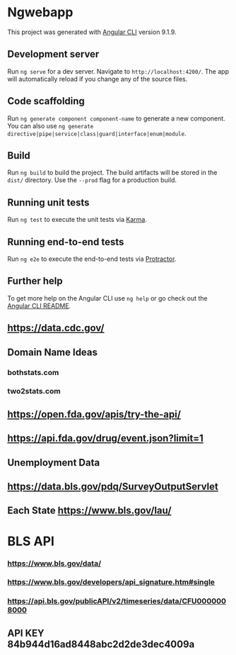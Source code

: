 # Ngwebapp

This project was generated with [Angular CLI](https://github.com/angular/angular-cli) version 9.1.9.

## Development server

Run `ng serve` for a dev server. Navigate to `http://localhost:4200/`. The app will automatically reload if you change any of the source files.

## Code scaffolding

Run `ng generate component component-name` to generate a new component. You can also use `ng generate directive|pipe|service|class|guard|interface|enum|module`.

## Build

Run `ng build` to build the project. The build artifacts will be stored in the `dist/` directory. Use the `--prod` flag for a production build.

## Running unit tests

Run `ng test` to execute the unit tests via [Karma](https://karma-runner.github.io).

## Running end-to-end tests

Run `ng e2e` to execute the end-to-end tests via [Protractor](http://www.protractortest.org/).

## Further help

To get more help on the Angular CLI use `ng help` or go check out the [Angular CLI README](https://github.com/angular/angular-cli/blob/master/README.md).
## https://data.cdc.gov/

## Domain Name Ideas
### bothstats.com
### two2stats.com

## https://open.fda.gov/apis/try-the-api/
## https://api.fda.gov/drug/event.json?limit=1

## Unemployment Data
## https://data.bls.gov/pdq/SurveyOutputServlet
## Each State https://www.bls.gov/lau/

# BLS API
### https://www.bls.gov/data/
### https://www.bls.gov/developers/api_signature.htm#single
### https://api.bls.gov/publicAPI/v2/timeseries/data/CFU0000008000
## API KEY 84b944d16ad8448abc2d2de3dec4009a